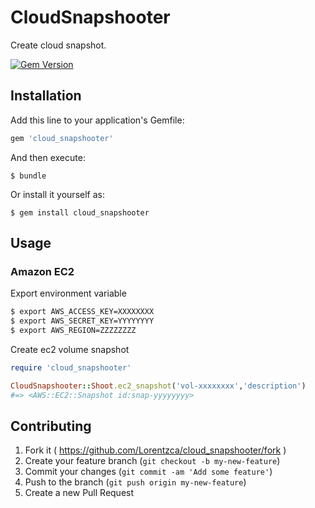 # CloudSnapshooter

Create cloud snapshot.

[![Gem Version](https://badge.fury.io/rb/cloud_snapshooter.svg)](http://badge.fury.io/rb/cloud_snapshooter)

## Installation

Add this line to your application's Gemfile:

```ruby
gem 'cloud_snapshooter'
```

And then execute:

    $ bundle

Or install it yourself as:

    $ gem install cloud_snapshooter

## Usage

### Amazon EC2

Export environment variable

```bash
$ export AWS_ACCESS_KEY=XXXXXXXX
$ export AWS_SECRET_KEY=YYYYYYYY
$ export AWS_REGION=ZZZZZZZZ
```

Create ec2 volume snapshot

```ruby
require 'cloud_snapshooter'

CloudSnapshooter::Shoot.ec2_snapshot('vol-xxxxxxxx','description')
#=> <AWS::EC2::Snapshot id:snap-yyyyyyyy>
```

## Contributing

1. Fork it ( https://github.com/Lorentzca/cloud_snapshooter/fork )
2. Create your feature branch (`git checkout -b my-new-feature`)
3. Commit your changes (`git commit -am 'Add some feature'`)
4. Push to the branch (`git push origin my-new-feature`)
5. Create a new Pull Request
